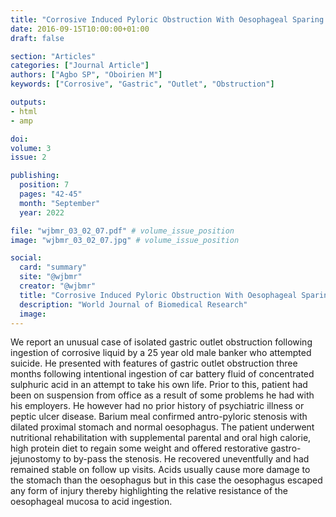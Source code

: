 ```yaml
---
title: "Corrosive Induced Pyloric Obstruction With Oesophageal Sparing a Case Report"
date: 2016-09-15T10:00:00+01:00
draft: false

section: "Articles"
categories: ["Journal Article"]
authors: ["Agbo SP", "Oboirien M"]
keywords: ["Corrosive", "Gastric", "Outlet", "Obstruction"]

outputs: 
- html
- amp

doi:
volume: 3
issue: 2

publishing:
  position: 7
  pages: "42-45"
  month: "September"
  year: 2022

file: "wjbmr_03_02_07.pdf" # volume_issue_position
image: "wjbmr_03_02_07.jpg" # volume_issue_position

social:
  card: "summary"
  site: "@wjbmr"
  creator: "@wjbmr"
  title: "Corrosive Induced Pyloric Obstruction With Oesophageal Sparing a Case Report"
  description: "World Journal of Biomedical Research"
  image:
---
```

We report an unusual case of isolated gastric outlet obstruction following ingestion of corrosive liquid by a 25
year old male banker who attempted suicide. He presented with features of gastric outlet obstruction three
months following intentional ingestion of car battery fluid of concentrated sulphuric acid in an attempt to take
his own life. Prior to this, patient had been on suspension from office as a result of some problems he had with
his employers. He however had no prior history of psychiatric illness or peptic ulcer disease. Barium meal
confirmed antro-pyloric stenosis with dilated proximal stomach and normal oesophagus. The patient
underwent nutritional rehabilitation with supplemental parental and oral high calorie, high protein diet to
regain some weight and offered restorative gastro-jejunostomy to by-pass the stenosis. He recovered
uneventfully and had remained stable on follow up visits. Acids usually cause more damage to the stomach than
the oesophagus but in this case the oesophagus escaped any form of injury thereby highlighting the relative
resistance of the oesophageal mucosa to acid ingestion. 